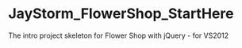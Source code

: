 JayStorm_FlowerShop_StartHere
=============================

The intro project skeleton for Flower Shop with jQuery - for VS2012